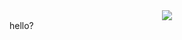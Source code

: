 <div id = "fireplace" align = center>
<img src = "[https://thumbs.gfycat.com/ThisHideousFoxhound-mobile.mp4](https://media3.giphy.com/media/10TZs8ho7qJeVy/giphy.gif?cid=ecf05e47skmzcjei0bmexi3lcybw2sxerrptt9mtuyakpi01&rid=giphy.gif&ct=g)">
</div>
hello?
